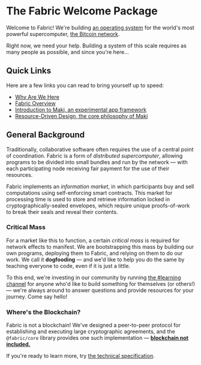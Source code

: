 # The Fabric Welcome Package
Welcome to Fabric!  We're building [an operating system][operating-system] for
the world's most powerful supercomputer, [the Bitcoin network][bitcoin-network].

Right now, we need your help.  Building a system of this scale requires as many
people as possible, and since you're here...

## Quick Links
Here are a few links you can read to bring yourself up to speed:

- [Why Are We Here][why-are-we-here]
- [Fabric Overview][fabric-overview]
- [Introduction to Maki, an experimental app framework][maki-intro]
- [Resource-Driven Design, the core philosophy of Maki][resources]

## General Background
Traditionally, collaborative software often requires the use of a central point
of coordination.  Fabric is a form of _distributed supercomputer_, allowing
programs to be divided into small bundles and run by the network — with each
participating node receiving fair payment for the use of their resources.

Fabric implements an _information market_, in which participants buy and sell
computations using self-enforcing smart contracts.  This market for processing
time is used to store and retrieve information locked in
cryptographically-sealed envelopes, which require unique proofs-of-work to
break their seals and reveal their contents.

### Critical Mass
For a market like this to function, a certain _critical mass_ is required for
network effects to manifest.  We are bootstrapping this mass by building our own
programs, deploying them to Fabric, and relying on them to do our work.  We call
it **dogfooding** — and we'd like to help you do the same by teaching everyone
to code, even if it is just a little.

To this end, we're investing in our community by
running [the #learning channel][learning] for anyone who'd like to build
something for themselves (or others!) — we're always around to answer questions
and provide resources for your journey.  Come say hello!

### Where's the Blockchain?
Fabric is not a blockchain!  We've designed a peer-to-peer protocol for
establishing and executing large cryptographic agreements, and the
`@fabric/core` library provides one such implementation — [**blockchain not included.**][running-a-node]

If you're ready to learn more, try [the technical specification][specification].

[bitcoin-network]: https://bitcoin.org
[operating-system]: https://fabric.pub
[why-are-we-here]: https://maki.fabric.pub/snippets/why-are-we-here.html
[fabric-overview]: https://maki.fabric.pub/snippets/fabric-overview.html
[maki-intro]: https://maki.fabric.pub/guides/what-is-maki
[resources]: https://maki.fabric.pub/docs/resources
[running-a-node]: https://bitcoin.org/en/full-node
[institute]: http://nakamotoinstitute.org/mempool/proof-that-proof-of-work-is-the-only-solution-to-the-byzantine-generals-problem/
[product]: https://fabric.pub/topics/product
[learning]: https://fabric.pub/topics/learning
[specification]: snippets/specification.md
